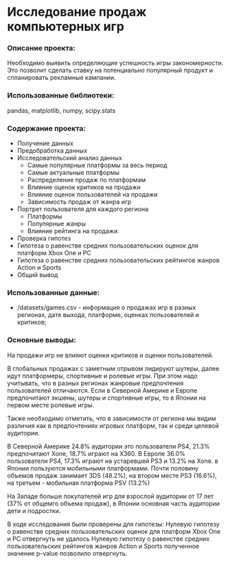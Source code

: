 # Исследование продаж компьютерных игр

### Описание проекта: 
Необходимо выявить определяющие успешность игры закономерности. Это позволит сделать ставку на потенциально популярный продукт и спланировать рекламные кампании.

### Использованные библиотеки: 
pandas, matplotlib, numpy, scipy.stats

### Содержание проекта:
- Получение данных
- Предобработка данных
- Исследовательский анализ данных
  - Самые популярные платформы за весь период
  - Самые актуальные платформы
  - Распределение продаж по платформам
  - Влияние оценок критиков на продажи
  - Влияние оценок пользователей на продажи
  - Зависимость продаж от жанра игр
- Портрет пользователя для каждого региона
  - Платформы
  - Популярные жанры
  - Влияние рейтинга на продажи.
-  Проверка гипотез
  - Гипотеза о равенстве средних пользовательских оценок для платформ Xbox One и PC
  - Гипотеза о равенстве средних пользовательских рейтингов жанров Action и Sports
- Общий вывод

### Использованные данные:
 - /datasets/games.csv - информация о продажах игр в разных регионах, дате выхода, платформе, оценках пользователей и критиков;


### Основные выводы:
На продажи игр не влияют оценки критиков и оценки пользователей.

В глобальных продажах с заметным отрывом лидируют шутеры, далее идут платформеры, спортивные и ролевые игры. При этом надо учитывать, что в разных регионах жанровые предпочтения пользователей отличаются. Если в Северной Америке и Европе предпочитают экшены, шутеры и спортивные игры, то в Японии на первом месте ролевые игры.

Также необходимо отметить, что в зависимости от региона мы видим различия как в предпочтениях игровых платформ, так и среди целевой аудитории.

В Северной Америке 24.8% аудитории это пользователи PS4, 21.3% предпочитают Xone, 18.7% играют на X360. В Европе 36.0% пользователи PS4, 17.3% играют на устаревшей PS3 и 13.2% на Xone. в Японии пользуются мобильными платформами. Почти половину объемов продаж занимает 3DS (48.2%), на втором месте PS3 (16.6%), на третьем - мобильная платформа PSV (13.2%)

На Западе больше покупателей игр для взрослой аудитории от 17 лет (37% от общемго объема продаж), в Японии основная часть аудитории дети и подростки.

В ходе исследования были проверены для гипотезы:
Нулевую гипотезу о равенстве средних пользовательских оценок для платформ Xbox One и PC отвергнуть не удалось
Нулевую гипотезу о равенстве средних пользовательских рейтингов жанров Action и Sports полученное значение p-value позволило отвергнуть.
